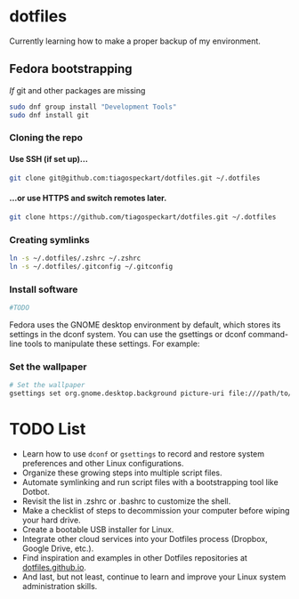 # dotfiles

Currently learning how to make a proper backup of my environment.

## Fedora bootstrapping

*If* git and other packages are missing
```bash
sudo dnf group install "Development Tools"
sudo dnf install git
```

### Cloning the repo

#### Use SSH (if set up)...

```bash
git clone git@github.com:tiagospeckart/dotfiles.git ~/.dotfiles

```

#### ...or use HTTPS and switch remotes later.

```bash
git clone https://github.com/tiagospeckart/dotfiles.git ~/.dotfiles
```

### Creating symlinks

```bash
ln -s ~/.dotfiles/.zshrc ~/.zshrc
ln -s ~/.dotfiles/.gitconfig ~/.gitconfig
```

### Install software

```bash
#TODO
```

Fedora uses the GNOME desktop environment by default, which stores its settings in the dconf system. You can use the gsettings or dconf command-line tools to manipulate these settings. For example:

### Set the wallpaper

```bash
# Set the wallpaper
gsettings set org.gnome.desktop.background picture-uri file:///path/to/your/image.jpg #TODO
```

# TODO List

- Learn how to use `dconf` or `gsettings` to record and restore system preferences and other Linux configurations.
- Organize these growing steps into multiple script files.
- Automate symlinking and run script files with a bootstrapping tool like Dotbot.
- Revisit the list in .zshrc or .bashrc to customize the shell.
- Make a checklist of steps to decommission your computer before wiping your hard drive.
- Create a bootable USB installer for Linux.
- Integrate other cloud services into your Dotfiles process (Dropbox, Google Drive, etc.).
- Find inspiration and examples in other Dotfiles repositories at [dotfiles.github.io](https://dotfiles.github.io).
- And last, but not least, continue to learn and improve your Linux system administration skills.
